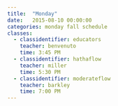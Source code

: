 ```yaml
---
title:  "Monday"
date:   2015-08-10 00:00:00
categories: monday fall schedule
classes:
  - classidentifier: educators
    teacher: benvenuto
    time: 3:45 PM
  - classidentifier: hathaflow
    teacher: miller
    time: 5:30 PM
  - classidentifier: moderateflow
    teacher: barkley
    time: 7:00 PM
---
```

